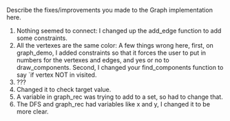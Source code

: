 Describe the fixes/improvements you made to the Graph implementation here.

1. Nothing seemed to connect: I changed up the add_edge function to add some constraints.
2. All the vertexes are the same color: A few things wrong here, first, on graph_demo, I added constraints so that it forces the user to put in numbers for the vertexes and edges, and yes or no to draw_components. Second, I changed your find_components function to say `if vertex NOT in visited.
3. ???
4. Changed it to check target value.
5. A variable in graph_rec was trying to add to a set, so had to change that.
6. The DFS and graph_rec had variables like x and y, I changed it to be more clear.
